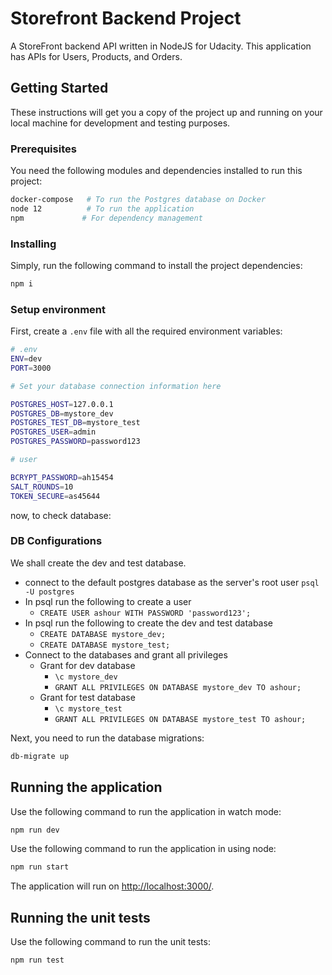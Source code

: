 # Storefront Backend Project

A StoreFront backend API written in NodeJS for Udacity. This application has APIs for Users, Products, and Orders.

## Getting Started

These instructions will get you a copy of the project up and running on your local machine for development and testing
purposes.

### Prerequisites

You need the following modules and dependencies installed to run this project:

```bash
docker-compose   # To run the Postgres database on Docker
node 12          # To run the application
npm             # For dependency management
```

### Installing

Simply, run the following command to install the project dependencies:

```bash
npm i
```

### Setup environment

First, create a `.env` file with all the required environment variables:

```bash
# .env
ENV=dev
PORT=3000

# Set your database connection information here

POSTGRES_HOST=127.0.0.1
POSTGRES_DB=mystore_dev
POSTGRES_TEST_DB=mystore_test
POSTGRES_USER=admin
POSTGRES_PASSWORD=password123

# user

BCRYPT_PASSWORD=ah15454
SALT_ROUNDS=10
TOKEN_SECURE=as45644

```

now, to check database:

### DB Configurations

We shall create the dev and test database.

-   connect to the default postgres database as the server's root user `psql -U postgres`
-   In psql run the following to create a user
    -   `CREATE USER ashour WITH PASSWORD 'password123';`
-   In psql run the following to create the dev and test database
    -   `CREATE DATABASE mystore_dev;`
    -   `CREATE DATABASE mystore_test;`
-   Connect to the databases and grant all privileges
    -   Grant for dev database
        -   `\c mystore_dev`
        -   `GRANT ALL PRIVILEGES ON DATABASE mystore_dev TO ashour;`
    -   Grant for test database
        -   `\c mystore_test`
        -   `GRANT ALL PRIVILEGES ON DATABASE mystore_test TO ashour;`

Next, you need to run the database migrations:

```bash
db-migrate up
```

## Running the application

Use the following command to run the application in watch mode:

```bash
npm run dev
```

Use the following command to run the application in using node:

```bash
npm run start
```

The application will run on <http://localhost:3000/>.

## Running the unit tests

Use the following command to run the unit tests:

```bash
npm run test
```
